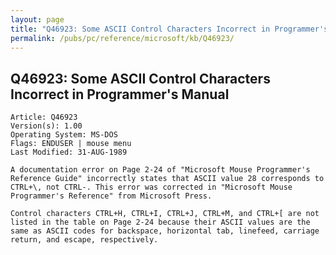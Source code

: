 ```yaml
---
layout: page
title: "Q46923: Some ASCII Control Characters Incorrect in Programmer's Manual"
permalink: /pubs/pc/reference/microsoft/kb/Q46923/
---
```


## Q46923: Some ASCII Control Characters Incorrect in Programmer's Manual

	Article: Q46923
	Version(s): 1.00
	Operating System: MS-DOS
	Flags: ENDUSER | mouse menu
	Last Modified: 31-AUG-1989
	
	A documentation error on Page 2-24 of "Microsoft Mouse Programmer's
	Reference Guide" incorrectly states that ASCII value 28 corresponds to
	CTRL+\, not CTRL-. This error was corrected in "Microsoft Mouse
	Programmer's Reference" from Microsoft Press.
	
	Control characters CTRL+H, CTRL+I, CTRL+J, CTRL+M, and CTRL+[ are not
	listed in the table on Page 2-24 because their ASCII values are the
	same as ASCII codes for backspace, horizontal tab, linefeed, carriage
	return, and escape, respectively.
